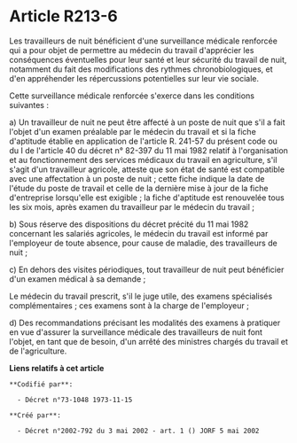 # Article R213-6

Les travailleurs de nuit bénéficient d'une surveillance médicale renforcée qui a pour objet de permettre au médecin du
travail d'apprécier les conséquences éventuelles pour leur santé et leur sécurité du travail de nuit, notamment du fait des
modifications des rythmes chronobiologiques, et d'en appréhender les répercussions potentielles sur leur vie sociale.

Cette surveillance médicale renforcée s'exerce dans les conditions suivantes :

a) Un travailleur de nuit ne peut être affecté à un poste de nuit que s'il a fait l'objet d'un examen préalable par le
médecin du travail et si la fiche d'aptitude établie en application de l'article R. 241-57 du présent code ou du I de
l'article 40 du décret n° 82-397 du 11 mai 1982 relatif à l'organisation et au fonctionnement des services médicaux du
travail en agriculture, s'il s'agit d'un travailleur agricole, atteste que son état de santé est compatible avec une
affectation à un poste de nuit ; cette fiche indique la date de l'étude du poste de travail et celle de la dernière mise à
jour de la fiche d'entreprise lorsqu'elle est exigible ; la fiche d'aptitude est renouvelée tous les six mois, après examen
du travailleur par le médecin du travail ;

b) Sous réserve des dispositions du décret précité du 11 mai 1982 concernant les salariés agricoles, le médecin du travail
est informé par l'employeur de toute absence, pour cause de maladie, des travailleurs de nuit ;

c) En dehors des visites périodiques, tout travailleur de nuit peut bénéficier d'un examen médical à sa demande ;

Le médecin du travail prescrit, s'il le juge utile, des examens spécialisés complémentaires ; ces examens sont à la charge de
l'employeur ;

d) Des recommandations précisant les modalités des examens à pratiquer en vue d'assurer la surveillance médicale des
travailleurs de nuit font l'objet, en tant que de besoin, d'un arrêté des ministres chargés du travail et de l'agriculture.

**Liens relatifs à cet article**

	**Codifié par**:

	  - Décret n°73-1048 1973-11-15

	**Créé par**:

	  - Décret n°2002-792 du 3 mai 2002 - art. 1 () JORF 5 mai 2002
